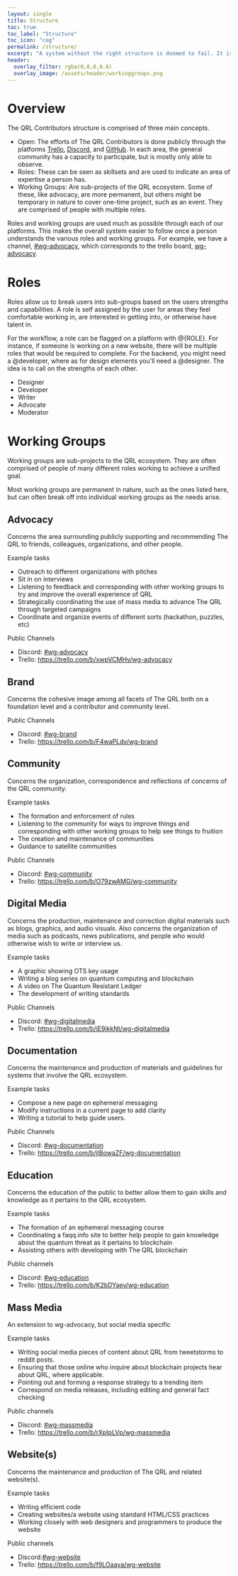 ```yaml
---
layout: single
title: Structure
toc: true
toc_label: "Structure"
toc_icon: "cog"
permalink: /structure/
excerpt: "A system without the right structure is doomed to fail. It is the foundation that societies and other great things are built upon."
header:
  overlay_filter: rgba(0,0,0,0.6)
  overlay_image: /assets/header/workinggroups.png
---
```


# Overview

The QRL Contributors structure is comprised of three main concepts.

- Open: The efforts of The QRL Contributors is done publicly through the platforms [Trello](https://trello.com/theqrlcontributors), [Discord](https://discord.gg/uztY3Kj), and [GitHub](https://github.com/theqrl-community). In each area, the general community has a capacity to participate, but is mostly only able to observe.
- Roles: These can be seen as skillsets and are used to indicate an area of expertise a person has.
- Working Groups: Are sub-projects of the QRL ecosystem. Some of these, like advocacy, are more permanent, but others might be temporary in nature to cover one-time project, such as an event. They are comprised of people with multiple roles.

Roles and working groups are used much as possible through each of our platforms. This makes the overall system easier to follow once a person understands the various roles and working groups. For example, we have a channel, [#wg-advocacy](https://discord.gg/ZSSFhma), which corresponds to the trello board, [wg-advocacy](https://trello.com/b/xwpVCMHv/wg-advocacy).

# Roles

Roles allow us to break users into sub-groups based on the users strengths and capabilities. A role is self assigned by the user for areas they feel comfortable working in, are interested in getting into, or otherwise have talent in.

For the workflow, a role can be flagged on a platform with @{ROLE}. For instance, if someone is working on a new website, there will be multiple roles that would be required to complete. For the backend, you might need a @developer, where as for design elements you'll need a @designer. The idea is to call on the strengths of each other.

- Designer
- Developer
- Writer
- Advocate
- Moderator

# Working Groups

Working groups are sub-projects to the QRL ecosystem. They are often comprised of people of many different roles working to achieve a unified goal.

Most working groups are permanent in nature, such as the ones listed here, but can often break off into individual working groups as the needs arise.

## Advocacy

Concerns the area surrounding publicly supporting and recommending The QRL to friends, colleagues, organizations, and other people.

Example tasks
- Outreach to different organizations with pitches
- Sit in on interviews
- Listening to feedback and corresponding with other working groups to try and improve the overall experience of QRL
- Strategically coordinating the use of mass media to advance The QRL through targeted campaigns
- Coordinate and organize events of different sorts (hackathon, puzzles, etc)

Public Channels

- Discord: [#wg-advocacy](https://discord.gg/ZSSFhma) 
- Trello: <https://trello.com/b/xwpVCMHv/wg-advocacy>

## Brand

Concerns the cohesive image among all facets of The QRL both on a foundation level and a contributor and community level.

Public Channels

- Discord: [#wg-brand](https://discord.gg/Ps3ucf6)
- Trello: <https://trello.com/b/F4waPLdv/wg-brand>

## Community

Concerns the organization, correspondence and reflections of concerns of the QRL community.

Example tasks
- The formation and enforcement of rules
- Listening to the community for ways to improve things and corresponding with other working groups to help see things to fruition
- The creation and maintenance of communities
- Guidance to satellite communities

Public Channels

- Discord: [#wg-community](https://discord.gg/mKhHvBW)
- Trello: <https://trello.com/b/O79zwAMG/wg-community>

## Digital Media

Concerns the production, maintenance and correction digital materials such as blogs, graphics, and audio visuals. Also concerns the organization of media such as podcasts, news publications, and people who would otherwise wish to write or interview us.

Example tasks

- A graphic showing OTS key usage
- Writing a blog series on quantum computing and blockchain
- A video on The Quantum Resistant Ledger
- The development of writing standards

Public Channels

- Discord: [#wg-digitalmedia](https://discord.gg/fWJ7kJR)
- Trello: <https://trello.com/b/iE9jkkNt/wg-digitalmedia>

## Documentation

Concerns the maintenance and production of materials and guidelines for systems that involve the QRL ecosystem.

Example tasks

- Compose a new page on ephemeral messaging
- Modify instructions in a current page to add clarity
- Writing a tutorial to help guide users.

Public Channels

- Discord: [#wg-documentation](https://discord.gg/rRhymNy)
- Trello: <https://trello.com/b/jlBowaZF/wg-documentation>

## Education

Concerns the education of the public to better allow them to gain skills and knowledge as it pertains to the QRL ecosystem.

Example tasks

- The formation of an ephemeral messaging course
- Coordinating a faqq.info site to better help people to gain knowledge about the quantum threat as it pertains to blockchain
- Assisting others with developing with The QRL blockchain

Public channels

- Discord: [#wg-education](https://discord.gg/BqWgF8t)
- Trello: <https://trello.com/b/K2bDYaev/wg-education>

## Mass Media

An extension to wg-advocacy, but social media specific

Example tasks

- Writing social media pieces of content about QRL from tweetstorms to reddit posts.
- Ensuring that those online who inquire about blockchain projects hear about QRL, where applicable.
- Pointing out and forming a response strategy to a trending item
- Correspond on media releases, including editing and general fact checking

Public channels

- Discord: [#wg-massmedia](https://discord.gg/VCKUKUp)
- Trello: <https://trello.com/b/rXpIpLVp/wg-massmedia>

## Website(s)
Concerns the maintenance and production of The QRL and related website(s).

Example tasks

- Writing efficient code
- Creating websites/a website using standard HTML/CSS practices
- Working closely with web designers and programmers to produce the website

Public channels

- Discord:[#wg-website](https://discord.gg/ensaa8T)
- Trello: <https://trello.com/b/f9LOaaya/wg-website>